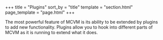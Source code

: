+++
title = "Plugins"
sort_by = "title"
template = "section.html"
page_template = "page.html"
+++

The most powerful feature of MCVM is its ability to be extended by plugins to add new functionality. Plugins allow you to hook into different parts of MCVM as it is running to extend what it does.

